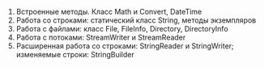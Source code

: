 1) Встроенные методы. Класс Math и Convert, DateTime
2) Работа со строками: статический класс String, методы экземпляров
3) Работа с файлами: класс File, FileInfo, Directory, DirectoryInfo
4) Работа с потоками: StreamWriter и StreamReader
5) Расширенная работа со строками: StringReader и StringWriter; изменяемые строки: StringBuilder

